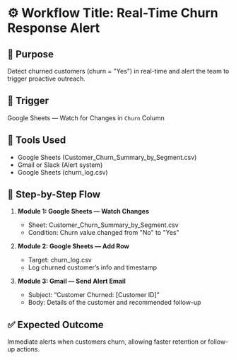 # ⚙️ Workflow Title: Real-Time Churn Response Alert

## 🎯 Purpose
Detect churned customers (churn = "Yes") in real-time and alert the team to trigger proactive outreach.

## 🧩 Trigger
Google Sheets — Watch for Changes in `Churn` Column

## 🔗 Tools Used
- Google Sheets (Customer_Churn_Summary_by_Segment.csv)
- Gmail or Slack (Alert system)
- Google Sheets (churn_log.csv)

## 🔁 Step-by-Step Flow
1. **Module 1: Google Sheets — Watch Changes**
   - Sheet: Customer_Churn_Summary_by_Segment.csv
   - Condition: Churn value changed from "No" to "Yes"

2. **Module 2: Google Sheets — Add Row**
   - Target: churn_log.csv
   - Log churned customer’s info and timestamp

3. **Module 3: Gmail — Send Alert Email**
   - Subject: “Customer Churned: [Customer ID]”
   - Body: Details of the customer and recommended follow-up

## ✅ Expected Outcome
Immediate alerts when customers churn, allowing faster retention or follow-up actions.